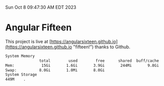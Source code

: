Sun Oct  8 09:47:30 AM EDT 2023

# Angular Fifteen


This project is live at [https://angularsixteen.github.io](https://angularsixteen.github.io "fifteen!") thanks to Github.

```bash
System Memory
               total        used        free      shared  buff/cache   available
Mem:            15Gi       1.6Gi       3.9Gi       244Mi       9.8Gi        13Gi
Swap:          8.0Gi       1.0Mi       8.0Gi
System Storage
449M	.
```
```bash
